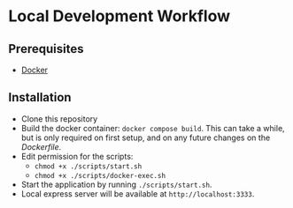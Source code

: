 # Local Development Workflow

## Prerequisites
- [Docker](https://www.docker.com/)

## Installation
- Clone this repository
- Build the docker container: `docker compose build`. This can take a while, but is only required on first setup, and on any future changes on the *Dockerfile*.
- Edit permission for the scripts:  
    - `chmod +x ./scripts/start.sh`  
    - `chmod +x ./scripts/docker-exec.sh`  
- Start the application by running `./scripts/start.sh`.
- Local express server will be available at `http://localhost:3333`.